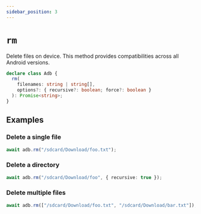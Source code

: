 ```yaml
---
sidebar_position: 3
---
```


# `rm`

Delete files on device. This method provides compatibilities across all Android versions.

```ts
declare class Adb {
  rm(
    filenames: string | string[],
    options?: { recursive?: boolean; force?: boolean }
  ): Promise<string>;
}
```

## Examples

### Delete a single file

```ts
await adb.rm("/sdcard/Download/foo.txt");
```

### Delete a directory

```ts
await adb.rm("/sdcard/Download/foo", { recursive: true });
```

### Delete multiple files

```ts
await adb.rm(["/sdcard/Download/foo.txt", "/sdcard/Download/bar.txt"]);
```
